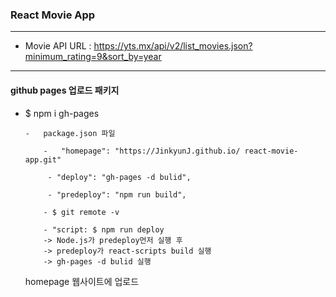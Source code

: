 ### React Movie App

---

-   Movie API URL : https://yts.mx/api/v2/list_movies.json?minimum_rating=9&sort_by=year

---

#### github pages 업로드 패키지

-   $ npm i gh-pages

        -   package.json 파일

            -   "homepage": "https://JinkyunJ.github.io/ react-movie-app.git"

             - "deploy": "gh-pages -d bulid",

             - "predeploy": "npm run build",

            - $ git remote -v

            - "script: $ npm run deploy
            -> Node.js가 predeploy먼저 실행 후
            -> predeploy가 react-scripts build 실행
            -> gh-pages -d bulid 실행

    homepage 웹사이트에 업로드
